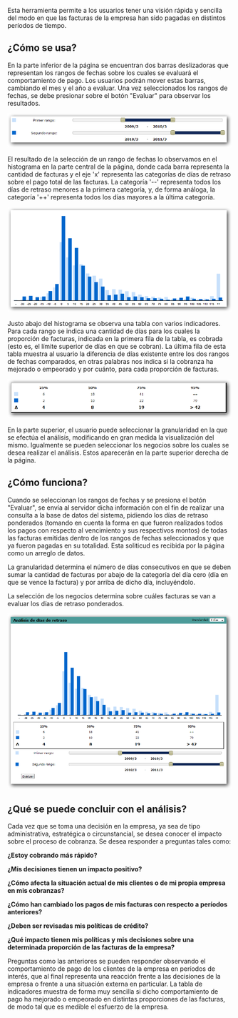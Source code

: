 Esta herramienta permite a los usuarios tener una visión rápida y
sencilla del modo en que las facturas de la empresa han sido pagadas en
distintos períodos de tiempo.

## ¿Cómo se usa?

En la parte inferior de la página se encuentran dos barras deslizadoras
que representan los rangos de fechas sobre los cuales se evaluará el
comportamiento de pago. Los usuarios podrán mover estas barras,
cambiando el mes y el año a evaluar. Una vez seleccionados los rangos de
fechas, se debe presionar sobre el botón "Evaluar" para observar los
resultados.

![Dates\_Slider.png](Dates_Slider.png "Dates_Slider.png")

El resultado de la selección de un rango de fechas lo observamos en el
histograma en la parte central de la página, donde cada barra representa
la cantidad de facturas y el eje 'x' representa las categorías de días
de retraso sobre el pago total de las facturas. La categoría '--'
representa todos los días de retraso menores a la primera categoría, y,
de forma análoga, la categoría '++' representa todos los días mayores a
la última categoría.

![Histogram.png](Histogram.png "Histogram.png")

Justo abajo del histograma se observa una tabla con varios indicadores.
Para cada rango se indica una cantidad de días para los cuales la
proporción de facturas, indicada en la primera fila de la tabla, es
cobrada (esto es, el límite superior de días en que se cobran). La
última fila de esta tabla muestra al usuario la diferencia de días
existente entre los dos rangos de fechas comparados, en otras palabras
nos indica si la cobranza ha mejorado o empeorado y por cuánto, para
cada proporción de facturas.

![Indicators.png](Indicators.png "Indicators.png")

En la parte superior, el usuario puede seleccionar la granularidad en la
que se efectúa el análisis, modificando en gran medida la visualización
del mismo. Igualmente se pueden seleccionar los negocios sobre los
cuales se desea realizar el análisis. Estos aparecerán en la parte
superior derecha de la página.

## ¿Cómo funciona?

Cuando se seleccionan los rangos de fechas y se presiona el botón
"Evaluar", se envía al servidor dicha información con el fin de realizar
una consulta a la base de datos del sistema, pidiendo los días de
retraso ponderados (tomando en cuenta la forma en que fueron realizados
todos los pagos con respecto al vencimiento y sus respectivos montos) de
todas las facturas emitidas dentro de los rangos de fechas seleccionados
y que ya fueron pagadas en su totalidad. Esta soliticud es recibida por
la página como un arreglo de datos.

La granularidad determina el número de días consecutivos en que se deben
sumar la cantidad de facturas por abajo de la categoría del día cero
(día en que se vence la factura) y por arriba de dicho día,
incluyéndolo.

La selección de los negocios determina sobre cuáles facturas se van a
evaluar los días de retraso ponderados.

![Late\_Days\_Analysis.png](Late_Days_Analysis.png
"Late_Days_Analysis.png")

## ¿Qué se puede concluir con el análisis?

Cada vez que se toma una decisión en la empresa, ya sea de tipo
administrativa, estratégica o circunstancial, se desea conocer el
impacto sobre el proceso de cobranza. Se desea responder a preguntas
tales como:

**¿Estoy cobrando más rápido?**

**¿Mis decisiones tienen un impacto positivo?**

**¿Cómo afecta la situación actual de mis clientes o de mi propia
empresa en mis cobranzas?**

**¿Cómo han cambiado los pagos de mis facturas con respecto a períodos
anteriores?**

**¿Deben ser revisadas mis políticas de crédito?**

**¿Qué impacto tienen mis políticas y mis decisiones sobre una
determinada proporción de las facturas de la empresa?**

Preguntas como las anteriores se pueden responder observando el
comportamiento de pago de los clientes de la empresa en períodos de
interés, que al final representa una reacción frente a las decisiones de
la empresa o frente a una situación externa en particular. La tabla de
indicadores muestra de forma muy sencilla si dicho comportamiento de
pago ha mejorado o empeorado en distintas proporciones de las facturas,
de modo tal que es medible el esfuerzo de la empresa.
